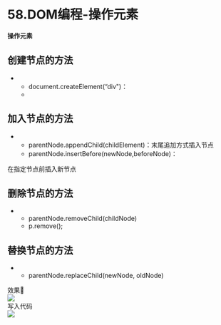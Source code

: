 # 58.DOM编程-操作元素

**操作元素**
<a name="98652163"></a>
## 创建节点的方法

- 
  - document.createElement(“div")：
  - 
<a name="6842608b"></a>
## 加入节点的方法

- 
  - parentNode.appendChild(childElement)：末尾追加方式插入节点
  - parentNode.insertBefore(newNode,beforeNode)：

在指定节点前插入新节点
<a name="02a00b79"></a>
## 删除节点的方法

- 
  - parentNode.removeChild(childNode)
  - p.remove();
<a name="115e8e9c"></a>
## 替换节点的方法

- 
  - parentNode.replaceChild(newNode, oldNode)

效果<br />![](https://cdn.nlark.com/yuque/0/2019/png/349894/1562156307101-f666e577-dede-400d-8268-459229455b71.png#align=left&display=inline&height=261&originHeight=261&originWidth=732&status=done&width=732)<br />写入代码<br />![](https://cdn.nlark.com/yuque/0/2019/png/349894/1562156307166-34ee6733-2a74-4d74-8152-00861685f638.png#align=left&display=inline&height=238&originHeight=238&originWidth=464&status=done&width=464)<br />

